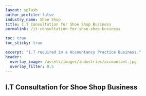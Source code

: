 ```yaml
---
layout: splash 
author_profile: false 
industry_name: Shoe Shop
title: I.T Consultation for Shoe Shop Business
permalink: /it-consultation-for-shoe-shop-business

toc: true
toc_sticky: true

excerpt: "I.T required in a Accountancy Practice Business."
header:
  overlay_image: /assets/images/industries/accountant.jpg
  overlay_filter: 0.5 
---
```


## I.T Consultation for Shoe Shop Business